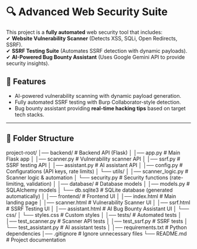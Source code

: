 # 🔍 Advanced Web Security Suite

This project is a **fully automated** web security tool that includes:  
✔ **Website Vulnerability Scanner** (Detects XSS, SQLi, Open Redirects, SSRF).  
✔ **SSRF Testing Suite** (Automates SSRF detection with dynamic payloads).  
✔ **AI-Powered Bug Bounty Assistant** (Uses Google Gemini API to provide security insights).  

## 🚀 Features
- AI-powered vulnerability scanning with dynamic payload generation.  
- Fully automated SSRF testing with Burp Collaborator-style detection.  
- Bug bounty assistant providing **real-time hacking tips** based on target tech stacks.  

---

## 📂 Folder Structure

project-root/ │── backend/ # Backend API (Flask) │ │── app.py # Main Flask app │ │── scanner.py # Vulnerability scanner API │ │── ssrf.py # SSRF testing API │ │── assistant.py # AI assistant API │ │── config.py # Configurations (API keys, rate limits) │ └── utils/ │ │── scanner_logic.py # Scanner logic & automation │ └── security.py # Security functions (rate-limiting, validation) │ │── database/ # Database models │ │── models.py # SQLAlchemy models │ └── db.sqlite3 # SQLite database (generated automatically) │ │── frontend/ # Frontend UI │ │── index.html # Main landing page │ │── scanner.html # Vulnerability Scanner UI │ │── ssrf.html # SSRF Testing UI │ │── assistant.html # AI Bug Bounty Assistant UI │ └── css/ │ └── styles.css # Custom styles │ │── tests/ # Automated tests │ │── test_scanner.py # Scanner API tests │ │── test_ssrf.py # SSRF tests │ └── test_assistant.py # AI assistant tests │ │── requirements.txt # Python dependencies │── .gitignore # Ignore unnecessary files └── README.md # Project documentation